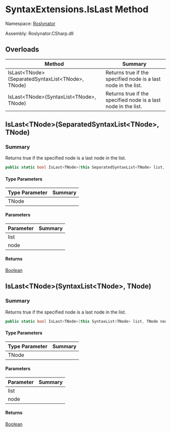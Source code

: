 # SyntaxExtensions\.IsLast Method

Namespace: [Roslynator](../../README.md)

Assembly: Roslynator\.CSharp\.dll

## Overloads

| Method | Summary |
| ------ | ------- |
| IsLast\<TNode>\(SeparatedSyntaxList\<TNode>, TNode\) | Returns true if the specified node is a last node in the list\. |
| IsLast\<TNode>\(SyntaxList\<TNode>, TNode\) | Returns true if the specified node is a last node in the list\. |

## IsLast\<TNode>\(SeparatedSyntaxList\<TNode>, TNode\)

### Summary

Returns true if the specified node is a last node in the list\.

```csharp
public static bool IsLast<TNode>(this SeparatedSyntaxList<TNode> list, TNode node) where TNode : Microsoft.CodeAnalysis.SyntaxNode
```

#### Type Parameters

| Type Parameter | Summary |
| -------------- | ------- |
| TNode | |

#### Parameters

| Parameter | Summary |
| --------- | ------- |
| list | |
| node | |

#### Returns

[Boolean](https://docs.microsoft.com/en-us/dotnet/api/system.boolean)


## IsLast\<TNode>\(SyntaxList\<TNode>, TNode\)

### Summary

Returns true if the specified node is a last node in the list\.

```csharp
public static bool IsLast<TNode>(this SyntaxList<TNode> list, TNode node) where TNode : Microsoft.CodeAnalysis.SyntaxNode
```

#### Type Parameters

| Type Parameter | Summary |
| -------------- | ------- |
| TNode | |

#### Parameters

| Parameter | Summary |
| --------- | ------- |
| list | |
| node | |

#### Returns

[Boolean](https://docs.microsoft.com/en-us/dotnet/api/system.boolean)


